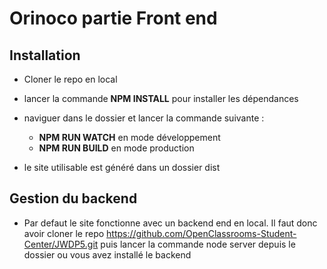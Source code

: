 # Orinoco partie Front end

## Installation

- Cloner le repo en local
- lancer la commande **NPM INSTALL** pour installer les dépendances
- naviguer dans le dossier et lancer la commande suivante : 
    - **NPM RUN WATCH** en mode développement
    - **NPM RUN BUILD** en mode production

- le site utilisable est généré dans un dossier dist

## Gestion du backend
-   Par defaut le site fonctionne avec un backend end en local. Il faut donc avoir cloner le repo https://github.com/OpenClassrooms-Student-Center/JWDP5.git puis lancer la commande node server depuis le dossier ou vous avez installé le backend


